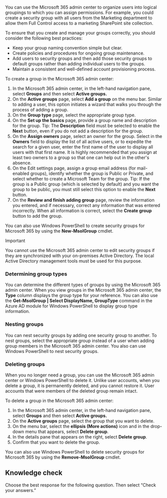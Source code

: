 You can use the Microsoft 365 admin center to organize users into logical groupings to which you can assign permissions. For example, you could create a security group with all users from the Marketing department to allow them Full Control access to a marketing SharePoint site collection.

To ensure that you create and manage your groups correctly, you should consider the following best practices:

 *  Keep your group naming convention simple but clear.
 *  Create policies and procedures for ongoing group maintenance.
 *  Add users to security groups and then add those security groups to default groups rather than adding individual users to the groups.
 *  Maintain a consistent and well-defined account provisioning process.

To create a group in the Microsoft 365 admin center:

1.  In the Microsoft 365 admin center, in the left-hand navigation pane, select **Groups** and then select **Active groups.**
2.  On the **Active groups** page, select **Add a group** on the menu bar. Similar to adding a user, this option initiates a wizard that walks you through the process of adding a group.
3.  On the **Group type** page, select the appropriate group type.
4.  On the **Set up the basics** page, provide a group name and description for the group. Tip: The **Description** field must be selected to enable the **Next** button, even if you do not add a description for the group.
5.  On the **Assign owners** page, select an owner for the group. Select in the **Owners** field to display the list of all active users, or to expedite the search for a given user, enter the first name of the user to display all users with that first name. It is highly recommended that you assign at least two owners to a group so that one can help out in the other's absence.
6.  On the Edit settings page, assign a group email address (for mail-enabled groups), identify whether the group is Public or Private, and select whether to create a Microsoft Team for the group. Tip: If the group is a Public group (which is selected by default) and you want the group to be public, you must still select this option to enable the **Next** button.
7.  On the **Review and finish adding group** page, review the information you entered, and if necessary, correct any information that was entered incorrectly. When all information is correct, select the **Create group** button to add the group.

You can also use Windows PowerShell to create security groups for Microsoft 365 by using the **New-MsolGroup** cmdlet.

> [!IMPORTANT]
> You cannot use the Microsoft 365 admin center to edit security groups if they are synchronized with your on-premises Active Directory. The local Active Directory management tools must be used for this purpose.

### Determining group types

You can determine the different types of groups by using the Microsoft 365 admin center. When you view groups in the Microsoft 365 admin center, the **Type** column displays the group type for your reference. You can also use the **Get-MsolGroup | Select DisplayName, GroupType** command in the Azure AD module for Windows PowerShell to display group type information.

### Nesting groups

You can nest security groups by adding one security group to another. To nest groups, select the appropriate group instead of a user when adding group members in the Microsoft 365 admin center. You also can use Windows PowerShell to nest security groups.

### Deleting groups<br>

When you no longer need a group, you can use the Microsoft 365 admin center or Windows PowerShell to delete it. Unlike user accounts, when you delete a group, it is permanently deleted, and you cannot restore it. User accounts that were members of the deleted group remain intact.

To delete a group in the Microsoft 365 admin center:

1.  In the Microsoft 365 admin center, in the left-hand navigation pane, select **Groups** and then select **Active groups.**
2.  On the **Active groups** page, select the group that you want to delete.
3.  On the menu bar, select the **ellipsis (More actions)** icon and in the drop-down menu that appears, select **Delete group**.
4.  In the details pane that appears on the right, select **Delete group**.
5.  Confirm that you want to delete the group.

You can also use Windows PowerShell to delete security groups for Microsoft 365 by using the **Remove-MsolGroup** cmdlet.

## Knowledge check

Choose the best response for the following question. Then select “Check your answers.”
